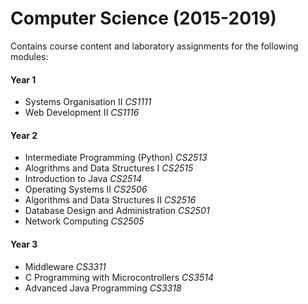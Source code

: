 # Computer Science (2015-2019)

Contains course content and laboratory assignments for the following modules:

#### Year 1

- Systems Organisation II *CS1111*
- Web Development II *CS1116*

#### Year 2

- Intermediate Programming (Python) *CS2513*
- Alogrithms and Data Structures I *CS2515*
- Introduction to Java *CS2514*
- Operating Systems II *CS2506*
- Algorithms and Data Structures II *CS2516*
- Database Design and Administration *CS2501*
- Network Computing *CS2505*

#### Year 3

- Middleware *CS3311*
- C Programming with Microcontrollers *CS3514*
- Advanced Java Programming *CS3318*
